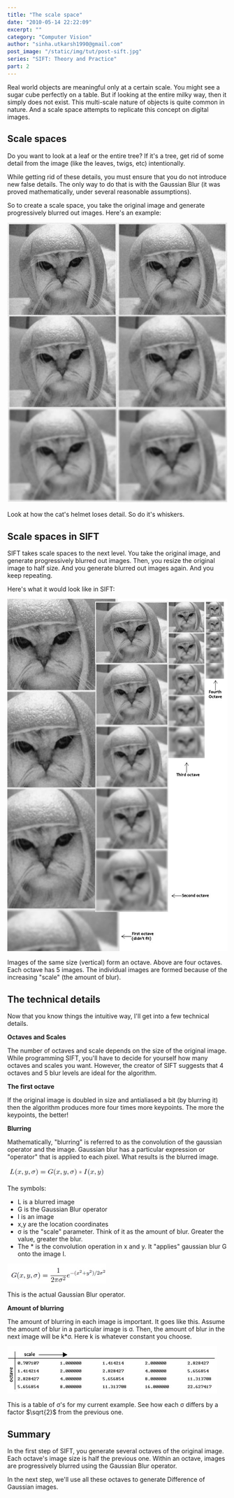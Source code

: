```yaml
---
title: "The scale space"
date: "2010-05-14 22:22:09"
excerpt: ""
category: "Computer Vision"
author: "sinha.utkarsh1990@gmail.com"
post_image: "/static/img/tut/post-sift.jpg"
series: "SIFT: Theory and Practice"
part: 2
---
```


Real world objects are meaningful only at a certain scale. You might see a sugar cube perfectly on a table. But if looking at the entire milky way, then it simply does not exist. This multi-scale nature of objects is quite common in nature. And a scale space attempts to replicate this concept on digital images.

## Scale spaces

Do you want to look at a leaf or the entire tree? If it's a tree, get rid of some detail from the image (like the leaves, twigs, etc) intentionally.

While getting rid of these details, you must ensure that you do not introduce new false details. The only way to do that is with the Gaussian Blur (it was proved mathematically, under several reasonable assumptions).

So to create a scale space, you take the original image and generate progressively blurred out images. Here's an example: 

![](/static/img/tut/sift-scalespace.jpg)

Look at how the cat's helmet loses detail. So do it's whiskers. 

## Scale spaces in SIFT

SIFT takes scale spaces to the next level. You take the original image, and generate progressively blurred out images. Then, you resize the original image to half size. And you generate blurred out images again. And you keep repeating.

Here's what it would look like in SIFT: 

![](/static/img/tut/sift-octaves.jpg)

Images of the same size (vertical) form an octave. Above are four octaves. Each octave has 5 images. The individual images are formed because of the increasing "scale" (the amount of blur). 

## The technical details

Now that you know things the intuitive way, I'll get into a few technical details.

**Octaves and Scales**

The number of octaves and scale depends on the size of the original image. While programming SIFT, you'll have to decide for yourself how many octaves and scales you want. However, the creator of SIFT suggests that 4 octaves and 5 blur levels are ideal for the algorithm.

**The first octave**

If the original image is doubled in size and antialiased a bit (by blurring it) then the algorithm produces more four times more keypoints. The more the keypoints, the better!

**Blurring**

Mathematically, "blurring" is referred to as the convolution of the gaussian operator and the image. Gaussian blur has a particular expression or "operator" that is applied to each pixel. What results is the blurred image.

![](/static/img/tut/sift-convolution.jpg)

The symbols: 

  * L is a blurred image
  * G is the Gaussian Blur operator
  * I is an image
  * x,y are the location coordinates
  * σ is the "scale" parameter. Think of it as the amount of blur. Greater the value, greater the blur.
  * The * is the convolution operation in x and y. It "applies" gaussian blur G onto the image I.

![](/static/img/tut/sift-gaussian-operator.jpg)

This is the actual Gaussian Blur operator. 

**Amount of blurring**

The amount of blurring in each image is important. It goes like this. Assume the amount of blur in a particular image is σ. Then, the amount of blur in the next image will be k*σ. Here k is whatever constant you choose. 

![](/static/img/tut/sift-abs-sigma-matrix.jpg)

This is a table of σ's for my current example. See how each σ differs by a factor $\sqrt{2}$ from the previous one. 

## Summary

In the first step of SIFT, you generate several octaves of the original image. Each octave's image size is half the previous one. Within an octave, images are progressively blurred using the Gaussian Blur operator.

In the next step, we'll use all these octaves to generate Difference of Gaussian images.
